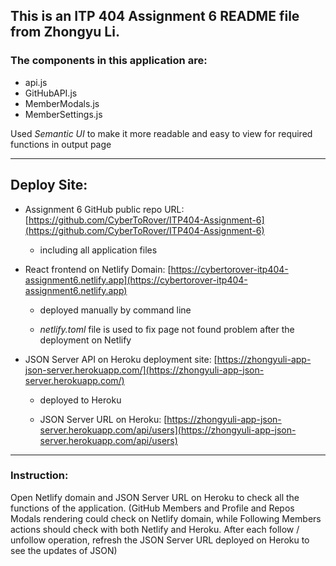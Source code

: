 ## This is an ITP 404 Assignment 6 README file from Zhongyu Li.

### The components in this application are:

* api.js 
* GitHubAPI.js
* MemberModals.js
* MemberSettings.js

Used *Semantic UI* to make it more readable and easy to view for required functions in output page

---
## Deploy Site:

- Assignment 6 GitHub public repo URL: [https://github.com/CyberToRover/ITP404-Assignment-6](https://github.com/CyberToRover/ITP404-Assignment-6)

  - including all application files 

- React frontend on Netlify Domain: [https://cybertorover-itp404-assignment6.netlify.app](https://cybertorover-itp404-assignment6.netlify.app)
  
  - deployed manually by command line

  - *netlify.toml* file is used to fix page not found problem after the deployment on Netlify


- JSON Server API on Heroku deployment site: [https://zhongyuli-app-json-server.herokuapp.com/](https://zhongyuli-app-json-server.herokuapp.com/) 

  - deployed to Heroku

  - JSON Server URL on Heroku: [https://zhongyuli-app-json-server.herokuapp.com/api/users](https://zhongyuli-app-json-server.herokuapp.com/api/users)

---
### **Instruction**:
Open Netlify domain and JSON Server URL on Heroku to check all the functions of the application.
(GitHub Members and Profile and Repos Modals rendering could check on Netlify domain, while Following Members actions should check with both Netlify and Heroku. After each follow / unfollow operation, refresh the JSON Server URL deployed on Heroku to see the updates of JSON)